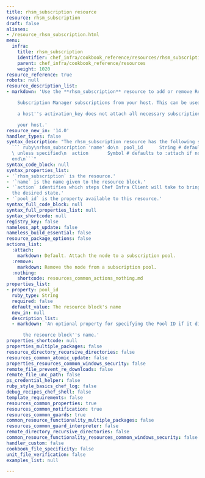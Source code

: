 ```yaml
---
title: rhsm_subscription resource
resource: rhsm_subscription
draft: false
aliases:
- /resource_rhsm_subscription.html
menu:
  infra:
    title: rhsm_subscription
    identifier: chef_infra/cookbook_reference/resources/rhsm_subscription rhsm_subscription
    parent: chef_infra/cookbook_reference/resources
    weight: 1020
resource_reference: true
robots: null
resource_description_list:
- markdown: 'Use the **rhsm_subscription** resource to add or remove Red Hat

    Subscription Manager subscriptions from your host. This can be used when

    a host''s activation_key does not attach all necessary subscriptions to

    your host.'
resource_new_in: '14.0'
handler_types: false
syntax_description: "The rhsm_subscription resource has the following syntax:\n\n\
  ``` ruby\nrhsm_subscription 'name' do\n  pool_id      String # default value: 'name'\
  \ unless specified\n  action       Symbol # defaults to :attach if not specified\n\
  end\n```"
syntax_code_block: null
syntax_properties_list:
- '`rhsm_subscription` is the resource.'
- '`name` is the name given to the resource block.'
- '`action` identifies which steps Chef Infra Client will take to bring the node into
  the desired state.'
- '`pool_id` is the property available to this resource.'
syntax_full_code_block: null
syntax_full_properties_list: null
syntax_shortcode: null
registry_key: false
nameless_apt_update: false
nameless_build_essential: false
resource_package_options: false
actions_list:
  :attach:
    markdown: Default. Attach the node to a subscription pool.
  :remove:
    markdown: Remove the node from a subscription pool.
  :nothing:
    shortcode: resources_common_actions_nothing.md
properties_list:
- property: pool_id
  ruby_type: String
  required: false
  default_value: The resource block's name
  new_in: null
  description_list:
  - markdown: 'An optional property for specifying the Pool ID if it differs from

      the resource block''s name.'
properties_shortcode: null
properties_multiple_packages: false
resource_directory_recursive_directories: false
resources_common_atomic_update: false
properties_resources_common_windows_security: false
remote_file_prevent_re_downloads: false
remote_file_unc_path: false
ps_credential_helper: false
ruby_style_basics_chef_log: false
debug_recipes_chef_shell: false
template_requirements: false
resources_common_properties: true
resources_common_notification: true
resources_common_guards: true
common_resource_functionality_multiple_packages: false
resources_common_guard_interpreter: false
remote_directory_recursive_directories: false
common_resource_functionality_resources_common_windows_security: false
handler_custom: false
cookbook_file_specificity: false
unit_file_verification: false
examples_list: null

---
```

